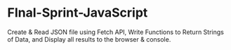 # FInal-Sprint-JavaScript
Create &amp; Read JSON file using Fetch API, Write Functions to Return Strings of Data, and Display all results to the browser &amp; console.

